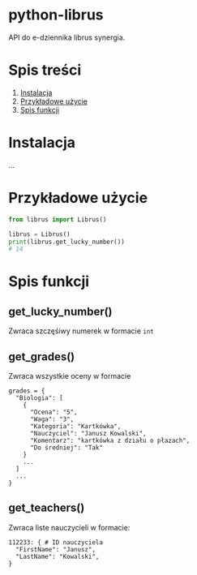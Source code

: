 # python-librus
API do e-dziennika librus synergia.
# Spis treści
1. [Instalacja](#instalacja)
2. [Przykładowe użycie](#przykładowe-użycie)
3. [Spis funkcji](#spis-funkcji)
# Instalacja
...
# Przykładowe użycie
```python
from librus import Librus()

librus = Librus()
print(librus.get_lucky_number())
# 14
```
# Spis funkcji
## get_lucky_number()
Zwraca szczęśiwy numerek w formacie `int`
## get_grades()
Zwraca wszystkie oceny w formacie
```
grades = {
  "Biologia": [
    {
      "Ocena": "5",
      "Waga": "3",
      "Kategoria": "Kartkówka",
      "Nauczyciel": "Janusz Kowalski",
      "Komentarz": "kartkówka z działu o płazach",
      "Do średniej": "Tak"
    }
    ...
  ]
  ...
}
```
## get_teachers()
Zwraca liste nauczycieli w formacie:
```
112233: { # ID nauczyciela
  "FirstName": "Janusz",
  "LastName": "Kowalski",
}
```
